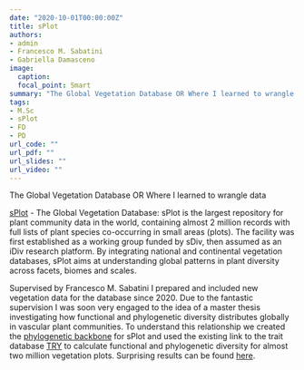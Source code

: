```yaml
---
date: "2020-10-01T00:00:00Z"
title: sPlot
authors:
- admin
- Francesco M. Sabatini
- Gabriella Damasceno
image:
  caption: 
  focal_point: Smart
summary: "The Global Vegetation Database OR Where I learned to wrangle data"
tags:
- M.Sc
- sPlot
- FD
- PD
url_code: ""
url_pdf: ""
url_slides: ""
url_video: ""
---
```


The Global Vegetation Database OR Where I learned to wrangle data

[sPlot](https://www.idiv.de/en/splot.html) - The Global Vegetation Database: sPlot is the largest repository for plant community data in the world, containing almost 2 million records with full lists of plant species co-occurring in small areas (plots). The facility was first established as a working group funded by sDiv, then assumed as an iDiv research platform. By integrating national and continental vegetation databases, sPlot aims at understanding global patterns in plant diversity across facets, biomes and scales.

Supervised by Francesco M. Sabatini I prepared and included new vegetation data for the database since 2020. Due to the fantastic supervision I was soon very engaged to the idea of a master thesis investigating how functional and phylogenetic diversity distributes globally in vascular plant communities. To understand this relationship we created the [phylogenetic backbone](https://www.idiv.de/fileadmin/content/Files_sPlot/Documents/FAMILY-TREE_sPlot3.0.pdf) for sPlot and used the existing link to the trait database [TRY](https://www.try-db.org/TryWeb/Home.php) to calculate functional and phylogenetic diversity for almost two million vegetation plots. Surprising results can be found [here](https://www.nature.com/articles/s41559-024-02589-0).